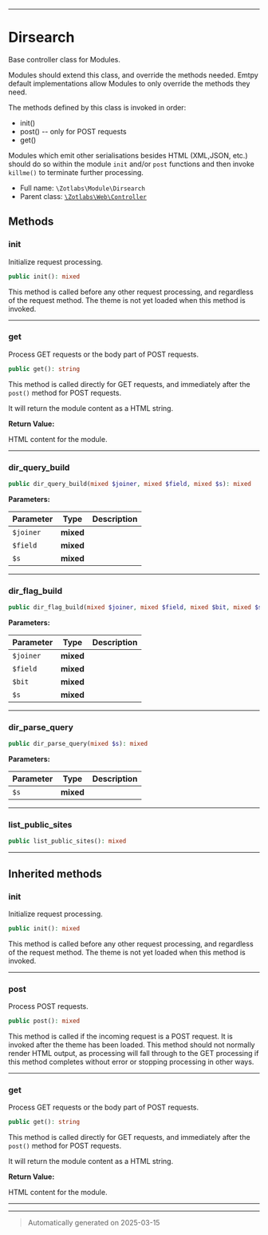 ***

# Dirsearch

Base controller class for Modules.

Modules should extend this class, and override the methods needed. Emtpy
default implementations allow Modules to only override the methods they
need.

The methods defined by this class is invoked in order:

  - init()
  - post() -- only for POST requests
  - get()

Modules which emit other serialisations besides HTML (XML,JSON, etc.) should
do so within the module `init` and/or `post` functions and then invoke
`killme()` to terminate further processing.

* Full name: `\Zotlabs\Module\Dirsearch`
* Parent class: [`\Zotlabs\Web\Controller`](../Web/Controller.md)




## Methods


### init

Initialize request processing.

```php
public init(): mixed
```

This method is called before any other request processing, and
regardless of the request method. The theme is not yet loaded when
this method is invoked.










***

### get

Process GET requests or the body part of POST requests.

```php
public get(): string
```

This method is called directly for GET requests, and immediately after the
`post()` method for POST requests.

It will return the module content as a HTML string.







**Return Value:**

HTML content for the module.




***

### dir_query_build



```php
public dir_query_build(mixed $joiner, mixed $field, mixed $s): mixed
```








**Parameters:**

| Parameter | Type | Description |
|-----------|------|-------------|
| `$joiner` | **mixed** |  |
| `$field` | **mixed** |  |
| `$s` | **mixed** |  |





***

### dir_flag_build



```php
public dir_flag_build(mixed $joiner, mixed $field, mixed $bit, mixed $s): mixed
```








**Parameters:**

| Parameter | Type | Description |
|-----------|------|-------------|
| `$joiner` | **mixed** |  |
| `$field` | **mixed** |  |
| `$bit` | **mixed** |  |
| `$s` | **mixed** |  |





***

### dir_parse_query



```php
public dir_parse_query(mixed $s): mixed
```








**Parameters:**

| Parameter | Type | Description |
|-----------|------|-------------|
| `$s` | **mixed** |  |





***

### list_public_sites



```php
public list_public_sites(): mixed
```












***


## Inherited methods


### init

Initialize request processing.

```php
public init(): mixed
```

This method is called before any other request processing, and
regardless of the request method. The theme is not yet loaded when
this method is invoked.










***

### post

Process POST requests.

```php
public post(): mixed
```

This method is called if the incoming request is a POST request. It is
invoked after the theme has been loaded. This method should not normally
render HTML output, as processing will fall through to the GET processing
if this method completes without error or stopping processing in other
ways.










***

### get

Process GET requests or the body part of POST requests.

```php
public get(): string
```

This method is called directly for GET requests, and immediately after the
`post()` method for POST requests.

It will return the module content as a HTML string.







**Return Value:**

HTML content for the module.




***


***
> Automatically generated on 2025-03-15
